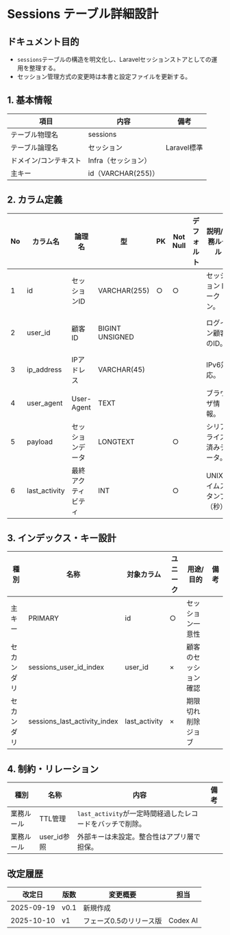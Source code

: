 # Sessions テーブル詳細設計

## ドキュメント目的
- `sessions`テーブルの構造を明文化し、Laravelセッションストアとしての運用を整理する。
- セッション管理方式の変更時は本書と設定ファイルを更新する。

## 1. 基本情報
| 項目 | 内容 | 備考 |
|---|---|---|
| テーブル物理名 | sessions |  |
| テーブル論理名 | セッション | Laravel標準 |
| ドメイン/コンテキスト | Infra（セッション） |  |
| 主キー | id（VARCHAR(255)） |  |

## 2. カラム定義
| No | カラム名 | 論理名 | 型 | PK | Not Null | デフォルト | 説明/業務ルール | 備考 |
|---|---|---|---|---|---|---|---|---|
| 1 | id | セッションID | VARCHAR(255) | ○ | ○ |  | セッショントークン。 | 主キー |
| 2 | user_id | 顧客ID | BIGINT UNSIGNED |  |  |  | ログイン顧客のID。 | `users.id`参照（FKなし） |
| 3 | ip_address | IPアドレス | VARCHAR(45) |  |  |  | IPv6対応。 |  |
| 4 | user_agent | User-Agent | TEXT |  |  |  | ブラウザ情報。 |  |
| 5 | payload | セッションデータ | LONGTEXT |  | ○ |  | シリアライズ済みデータ。 |  |
| 6 | last_activity | 最終アクティビティ | INT |  | ○ |  | UNIXタイムスタンプ（秒）。 | インデックスあり |

## 3. インデックス・キー設計
| 種別 | 名称 | 対象カラム | ユニーク | 用途/目的 | 備考 |
|---|---|---|---|---|---|
| 主キー | PRIMARY | id | ○ | セッション一意性 |  |
| セカンダリ | sessions_user_id_index | user_id | × | 顧客のセッション確認 |  |
| セカンダリ | sessions_last_activity_index | last_activity | × | 期限切れ削除ジョブ |  |

## 4. 制約・リレーション
| 種別 | 名称 | 内容 | 備考 |
|---|---|---|---|
| 業務ルール | TTL管理 | `last_activity`が一定時間経過したレコードをバッチで削除。 |  |
| 業務ルール | user_id参照 | 外部キーは未設定。整合性はアプリ層で担保。 |  |

## 改定履歴
| 改定日 | 版数 | 変更概要 | 担当 |
|---|---|---|---|
| 2025-09-19 | v0.1 | 新規作成 |  |
| 2025-10-10 | v1 | フェーズ0.5のリリース版 | Codex AI |

